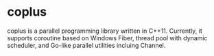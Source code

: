# coplus

coplus is a parallel programming library written in C++11. Currently, it supports coroutine based on Windows Fiber, thread pool with dynamic scheduler, and Go-like parallel utilities incluing Channel.